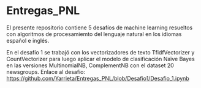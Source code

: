 # Entregas_PNL

El presente repositorio contiene 5 desafíos de machine learning resueltos con algoritmos de procesamiemto del lenguaje natural en los idiomas español e inglés.

En el desafío 1 se trabajó con los vectorizadores de texto TfidfVectorizer y CountVectorizer para luego aplicar el modelo de clasificación Naïve Bayes en las versiones MultinomialNB, ComplementNB con el dataset 20 newsgroups. Enlace al desafio: https://github.com/Yarrieta/Entregas_PNL/blob/Desafio1/Desafio_1.ipynb
